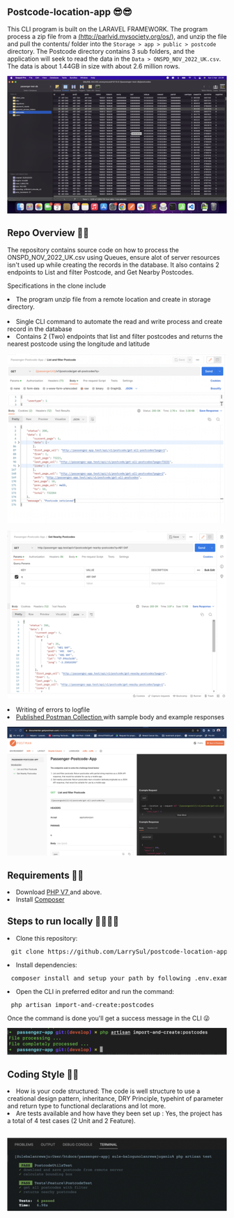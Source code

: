 ## Postcode-location-app 😎😎


This CLI program is built on the LARAVEL FRAMEWORK. The program process a zip file from a <a href="https://parlvid.mysociety.org/os/ONSPD/2022-11.zip"> (http://parlvid.mysociety.org/os/)</a>, and unzip the file and pull the contents/ folder into the `Storage > app > public > postcode` directory. The Postcode directory contains 3 sub folders, and the application will seek to read the data in the `Data > ONSPD_NOV_2022_UK.csv`. The data is about 1.44GB in size with about 2.6 million rows.

![Screenshot of database records](https://github.com/LarrySul/postcode-location-app/blob/develop/public/screenshots/database.png)


## Repo Overview 🥳🥳

The repository contains source code on how to process the  ONSPD_NOV_2022_UK.csv using Queues, ensure alot of server resources isn't used up while creating the records in the database. It also contains 2 endpoints to List and filter Postcode, and Get Nearby Postcodes.

Specifications in the clone include

<li> The program unzip file from a remote location and create in storage directory. </li> </br>

<li> Single CLI command to automate the read and write process and create record in the database </li>

<li> Contains 2 (Two) endpoints that list and filter postcodes and returns the nearest postcode using the longitude and latitude </li>

![Endpoint to list all postcodes](https://github.com/LarrySul/postcode-location-app/blob/develop/public/screenshots/list.png)

![Endpoint to return nearby postcodes](https://github.com/LarrySul/postcode-location-app/blob/develop/public/screenshots/nearby.png)

<li> Writing of errors to logfile </li>

<li> <a href="https://documenter.getpostman.com/view/24345482/2s93RWMqEM"> Published Postman Collection </a> with sample body and example responses </li>

![Published Postman collection](https://github.com/LarrySul/postcode-location-app/blob/develop/public/screenshots/published.png)

## Requirements 🔧🔧

<li> Download <a href="https://www.php.net/downloads.php"> PHP V7 </a> and above. </li>

<li> Install <a href="https://getcomposer.org/download/"> Composer </a> </li>

## Steps to run locally 🧑‍💻👩‍💻

<li> Clone this repository: </li>

<pre> git clone https://github.com/LarrySul/postcode-location-app/ </pre>

<li> Install dependencies: </li>

<pre> composer install and setup your path by following .env.example provided </pre>

<li> Open the CLI in preferred editor and run the command: </li>

<pre> php artisan import-and-create:postcodes </pre>

Once the command is done you'll get a success message in the CLI 😜 </br>

![Screenshot of read write operation via the CLI](https://github.com/LarrySul/postcode-location-app/blob/develop/public/screenshots/terminal.png)



## Coding Style 🚀🚀


<li> How is your code structured: The code is well structure to use a creational design pattern, inheritance, DRY Principle, typehint of parameter and return type to functional declarations and lot more. </li>

<li> Are tests available and how have they been set up : Yes, the project has a total of 4 test cases (2 Unit and 2 Feature). </li> </br>

![Screenshot of test cases](https://github.com/LarrySul/postcode-location-app/blob/develop/public/screenshots/test.png)


